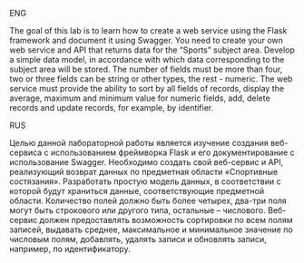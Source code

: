 ENG

The goal of this lab is to learn how to create a web service using the Flask framework and document it using Swagger. 
You need to create your own web service and API that returns data for the “Sports” subject area. Develop a simple data model,
in accordance with which data corresponding to the subject area will be stored. The number of fields must be more than four, two or three fields can be string or other types, the rest - numeric.
The web service must provide the ability to sort by all fields of records, display the average,
maximum and minimum value for numeric fields, add, delete records and update records, for example, by identifier.

RUS

Целью данной лабораторной работы является изучение создания веб-сервиса с использованием фреймворка Flask и его документирование с использование Swagger. 
Необходимо создать свой веб-сервис и API, реализующий возврат данных по предметная области «Спортивные состязания». Разработать простую модель данных, в соответствии с которой будут храниться данные, соответствующие предметной области. Количество полей должно быть более четырех, два-три поля могут быть строкового или другого типа, остальные – числового.
Веб-сервис должен предоставлять возможность сортировки по всем полям записей, выдавать среднее, максимальное и минимальное значение по числовым полям, добавлять, удалять записи и обновлять записи, например, по идентификатору.

